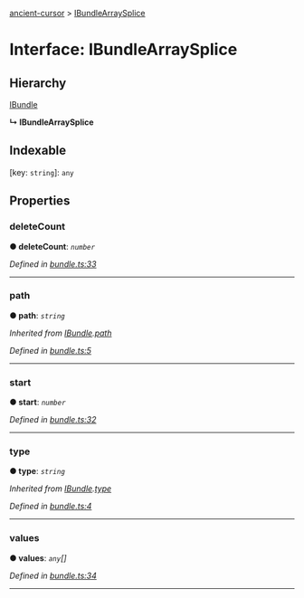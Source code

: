 [ancient-cursor](../README.md) > [IBundleArraySplice](../interfaces/ibundlearraysplice.md)



# Interface: IBundleArraySplice

## Hierarchy


 [IBundle](ibundle.md)

**↳ IBundleArraySplice**







## Indexable

\[key: `string`\]:&nbsp;`any`

## Properties
<a id="deletecount"></a>

###  deleteCount

**●  deleteCount**:  *`number`* 

*Defined in [bundle.ts:33](https://github.com/AncientSouls/Cursor/blob/084d940/src/lib/bundle.ts#L33)*





___

<a id="path"></a>

###  path

**●  path**:  *`string`* 

*Inherited from [IBundle](ibundle.md).[path](ibundle.md#path)*

*Defined in [bundle.ts:5](https://github.com/AncientSouls/Cursor/blob/084d940/src/lib/bundle.ts#L5)*





___

<a id="start"></a>

###  start

**●  start**:  *`number`* 

*Defined in [bundle.ts:32](https://github.com/AncientSouls/Cursor/blob/084d940/src/lib/bundle.ts#L32)*





___

<a id="type"></a>

###  type

**●  type**:  *`string`* 

*Inherited from [IBundle](ibundle.md).[type](ibundle.md#type)*

*Defined in [bundle.ts:4](https://github.com/AncientSouls/Cursor/blob/084d940/src/lib/bundle.ts#L4)*





___

<a id="values"></a>

###  values

**●  values**:  *`any`[]* 

*Defined in [bundle.ts:34](https://github.com/AncientSouls/Cursor/blob/084d940/src/lib/bundle.ts#L34)*





___



